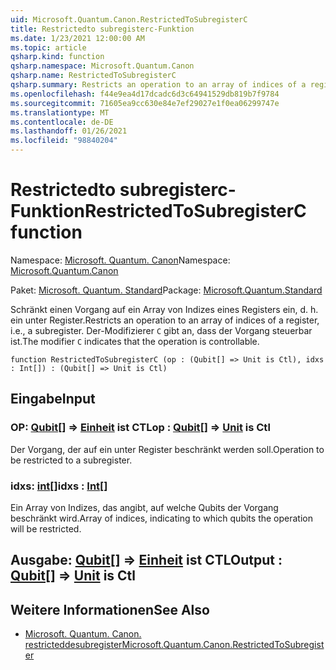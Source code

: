 ```yaml
---
uid: Microsoft.Quantum.Canon.RestrictedToSubregisterC
title: Restrictedto subregisterc-Funktion
ms.date: 1/23/2021 12:00:00 AM
ms.topic: article
qsharp.kind: function
qsharp.namespace: Microsoft.Quantum.Canon
qsharp.name: RestrictedToSubregisterC
qsharp.summary: Restricts an operation to an array of indices of a register, i.e., a subregister. The modifier `C` indicates that the operation is controllable.
ms.openlocfilehash: f44e9ea4d17dcadc6d3c64941529db819b7f9784
ms.sourcegitcommit: 71605ea9cc630e84e7ef29027e1f0ea06299747e
ms.translationtype: MT
ms.contentlocale: de-DE
ms.lasthandoff: 01/26/2021
ms.locfileid: "98840204"
---
```

# <a name="restrictedtosubregisterc-function"></a><span data-ttu-id="ebef8-102">Restrictedto subregisterc-Funktion</span><span class="sxs-lookup"><span data-stu-id="ebef8-102">RestrictedToSubregisterC function</span></span>

<span data-ttu-id="ebef8-103">Namespace: [Microsoft. Quantum. Canon](xref:Microsoft.Quantum.Canon)</span><span class="sxs-lookup"><span data-stu-id="ebef8-103">Namespace: [Microsoft.Quantum.Canon](xref:Microsoft.Quantum.Canon)</span></span>

<span data-ttu-id="ebef8-104">Paket: [Microsoft. Quantum. Standard](https://nuget.org/packages/Microsoft.Quantum.Standard)</span><span class="sxs-lookup"><span data-stu-id="ebef8-104">Package: [Microsoft.Quantum.Standard](https://nuget.org/packages/Microsoft.Quantum.Standard)</span></span>


<span data-ttu-id="ebef8-105">Schränkt einen Vorgang auf ein Array von Indizes eines Registers ein, d. h. ein unter Register.</span><span class="sxs-lookup"><span data-stu-id="ebef8-105">Restricts an operation to an array of indices of a register, i.e., a subregister.</span></span>
<span data-ttu-id="ebef8-106">Der-Modifizierer `C` gibt an, dass der Vorgang steuerbar ist.</span><span class="sxs-lookup"><span data-stu-id="ebef8-106">The modifier `C` indicates that the operation is controllable.</span></span>

```qsharp
function RestrictedToSubregisterC (op : (Qubit[] => Unit is Ctl), idxs : Int[]) : (Qubit[] => Unit is Ctl)
```


## <a name="input"></a><span data-ttu-id="ebef8-107">Eingabe</span><span class="sxs-lookup"><span data-stu-id="ebef8-107">Input</span></span>

### <a name="op--qubit--unit--is-ctl"></a><span data-ttu-id="ebef8-108">OP: [Qubit](xref:microsoft.quantum.lang-ref.qubit)[] => [Einheit](xref:microsoft.quantum.lang-ref.unit)  ist CTL</span><span class="sxs-lookup"><span data-stu-id="ebef8-108">op : [Qubit](xref:microsoft.quantum.lang-ref.qubit)[] => [Unit](xref:microsoft.quantum.lang-ref.unit)  is Ctl</span></span>

<span data-ttu-id="ebef8-109">Der Vorgang, der auf ein unter Register beschränkt werden soll.</span><span class="sxs-lookup"><span data-stu-id="ebef8-109">Operation to be restricted to a subregister.</span></span>


### <a name="idxs--int"></a><span data-ttu-id="ebef8-110">idxs: [int](xref:microsoft.quantum.lang-ref.int)[]</span><span class="sxs-lookup"><span data-stu-id="ebef8-110">idxs : [Int](xref:microsoft.quantum.lang-ref.int)[]</span></span>

<span data-ttu-id="ebef8-111">Ein Array von Indizes, das angibt, auf welche Qubits der Vorgang beschränkt wird.</span><span class="sxs-lookup"><span data-stu-id="ebef8-111">Array of indices, indicating to which qubits the operation will be restricted.</span></span>



## <a name="output--qubit--unit--is-ctl"></a><span data-ttu-id="ebef8-112">Ausgabe: [Qubit](xref:microsoft.quantum.lang-ref.qubit)[] => [Einheit](xref:microsoft.quantum.lang-ref.unit)  ist CTL</span><span class="sxs-lookup"><span data-stu-id="ebef8-112">Output : [Qubit](xref:microsoft.quantum.lang-ref.qubit)[] => [Unit](xref:microsoft.quantum.lang-ref.unit)  is Ctl</span></span>



## <a name="see-also"></a><span data-ttu-id="ebef8-113">Weitere Informationen</span><span class="sxs-lookup"><span data-stu-id="ebef8-113">See Also</span></span>

- [<span data-ttu-id="ebef8-114">Microsoft. Quantum. Canon. restricteddesubregister</span><span class="sxs-lookup"><span data-stu-id="ebef8-114">Microsoft.Quantum.Canon.RestrictedToSubregister</span></span>](xref:Microsoft.Quantum.Canon.RestrictedToSubregister)